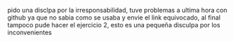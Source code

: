 pido una disclpa por la irresponsabilidad, tuve problemas a ultima hora con github ya que no sabia como se usaba y envie el link equivocado, al final tampoco pude hacer el ejercicio 2, esto es una pequeña disculpa por los inconvenientes
